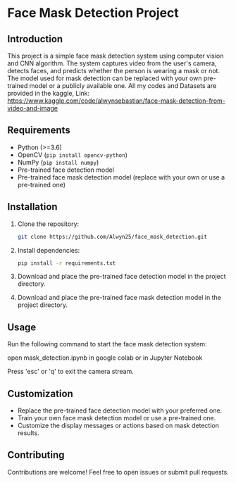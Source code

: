# Face Mask Detection Project

## Introduction

This project is a simple face mask detection system using computer vision and CNN algorithm. The system captures video from the user's camera, detects faces, and predicts whether the person is wearing a mask or not. The model used for mask detection can be replaced with your own pre-trained model or a publicly available one. All my codes and Datasets are provided in the kaggle, Link: https://www.kaggle.com/code/alwynsebastian/face-mask-detection-from-video-and-image

## Requirements

- Python (>=3.6)
- OpenCV (`pip install opencv-python`)
- NumPy (`pip install numpy`)
- Pre-trained face detection model
- Pre-trained face mask detection model (replace with your own or use a pre-trained one)

## Installation

1. Clone the repository:

   ```bash
   git clone https://github.com/Alwyn25/face_mask_detection.git
   ```

2. Install dependencies:

   ```bash
   pip install -r requirements.txt
   ```

3. Download and place the pre-trained face detection model in the project directory.

4. Download and place the pre-trained face mask detection model in the project directory.

## Usage

Run the following command to start the face mask detection system:


open mask_detection.ipynb in google colab or in Jupyter Notebook


Press 'esc' or 'q' to exit the camera stream.

## Customization

- Replace the pre-trained face detection model with your preferred one.
- Train your own face mask detection model or use a pre-trained one.
- Customize the display messages or actions based on mask detection results.

## Contributing

Contributions are welcome! Feel free to open issues or submit pull requests.
